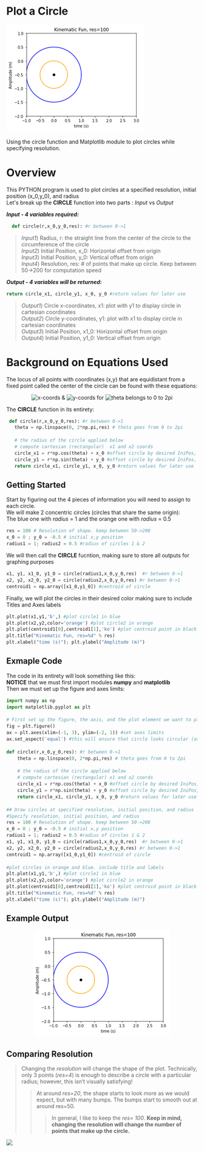 # Plot a Circle
<p align="left"><img src="https://github.com/SceneDuGreene/circle_plot/blob/main/res%3D100.PNG" title="circle_plot"> </p>

Using the circle function and Matplotlib module to plot circles while specifying resolution.

# Overview
This PYTHON program is used to plot circles at a specified resolution, initial position (x_0,y_0), and radius <br />
Let's break up the **CIRCLE** function into two parts : *Input* vs *Output*

***Input - 4 variables required:***
```Python
  def circle(r,x_0,y_0,res): #r between 0->1
```

>*Input1*) Radius, r: the straight line from the center of the circle to the circumference of the circle <br />
>*Input2*) Initial Position, x_0: Horizontal offset from origin  <br />
>*Input3*) Initial Position, y_0: Vertical offset from origin  <br />
>*Input4*) Resolution, res: # of points that make up circle. Keep between 50->200 for computation speed  <br />

***Output - 4 variables will be returned:***
```Python
return circle_x1, circle_y1, x_0, y_0 #return values for later use
```
>*Output1*) Circle x-coordinates, x1: plot with y1 to display circle in cartesian coordinates  <br />
>*Output2*) Circle y-coordinates, y1: plot with x1 to display circle in cartesian coordinates <br />
>*Output3*) Initial Position, x1_0: Horizontal offset from origin <br />
>*Output4*) Initial Position, y1_0: Vertical offset from origin <br />

 # Background on Equations Used
 The locus of all points with coordinates (x,y) that are equidistant from a fixed point called the center of the circle can be found with these equations: <br />
<p align="center"> <img src= "https://latex.codecogs.com/svg.image?x&space;=&space;rcos(\theta)&space;" title="x-coords" /> & <img src="https://latex.codecogs.com/svg.image?y&space;=&space;rsin(\theta)&space;" title="y-coords"/> for <img src="https://latex.codecogs.com/svg.image?\theta\in\left&space;[&space;0,2\pi&space;&space;\right&space;]" title="theta belongs to 0 to 2pi"/> </p>
 
 The **CIRCLE** function in its entirety:
 ```Python
  def circle(r,x_0,y_0,res): #r between 0->1
    theta = np.linspace(0, 2*np.pi,res) # theta goes from 0 to 2pi

    # the radius of the circle applied below
    # compute cartesian (rectangular)  x1 and x2 coords
    circle_x1 = r*np.cos(theta) + x_0 #offset circle by desired IniPos, x_0
    circle_y1 = r*np.sin(theta) + y_0 #offset circle by desired IniPos, y_0
    return circle_x1, circle_y1, x_0, y_0 #return values for later use
```

## Getting Started
Start by figuring out the 4 pieces of information  you will need to assign to each circle. <br />
We will make 2 concentric circles (circles that share the same origin):  <br />
The blue one with *radius* = 1 and the orange one with *radius* = 0.5 <br />
```Python
res = 100 # Resolution of shape. keep between 50->200
x_0 = 0 ; y_0 = -0.5 # initial x,y position
radius1 = 1; radius2 = 0.5 #radius of circles 1 & 2
```
We will then call the **CIRCLE** fucntion, making sure to store all outputs for graphing purposes
```Python
x1, y1, x1_0, y1_0 = circle(radius1,x_0,y_0,res)  #r between 0->1
x2, y2, x2_0, y2_0 = circle(radius2,x_0,y_0,res) #r between 0->1
centroid1 = np.array([x1_0,y1_0]) #centroid of circle
```
Finally, we will plot the circles in their desired color making sure to include Titles and Axes labels
```Python
plt.plot(x1,y1,'b',) #plot circle1 in blue
plt.plot(x2,y2,color='orange') #plot circle2 in orange
plt.plot(centroid1[0],centroid1[1],'ko') #plot centroid point in black
plt.title("Kinematic Fun, res=%d" % res)
plt.xlabel("time (s)"); plt.ylabel("Amplitude (m)")
```
## Exmaple Code
The code in its entirety will look something like this: <br />
**NOTICE** that we must first import modules **numpy** and **matplotlib** <br />
Then we must set up the figure and axes limits: <br />
```Python
import numpy as np
import matplotlib.pyplot as plt 

# First set up the figure, the axis, and the plot element we want to plot
fig = plt.figure()
ax = plt.axes(xlim=(-1, 3), ylim=(-2, 1)) #set axes limits
ax.set_aspect('equal') #this will ensure that circle looks circular (as opposed to elliptical)

def circle(r,x_0,y_0,res): #r between 0->1
    theta = np.linspace(0, 2*np.pi,res) # theta goes from 0 to 2pi

    # the radius of the circle applied below
    # compute cartesian (rectangular) x1 and x2 coords
    circle_x1 = r*np.cos(theta) + x_0 #offset circle by desired IniPos, x_0
    circle_y1 = r*np.sin(theta) + y_0 #offset circle by desired IniPos, y_0
    return circle_x1, circle_y1, x_0, y_0 #return values for later use

## Draw circles at specified resolution, initial position, and radius
#Specify resolution, initial position, and radius    
res = 100 # Resolution of shape. keep between 50->200
x_0 = 0 ; y_0 = -0.5 # initial x,y position
radius1 = 1; radius2 = 0.5 #radius of circles 1 & 2
x1, y1, x1_0, y1_0 = circle(radius1,x_0,y_0,res)  #r between 0->1
x2, y2, x2_0, y2_0 = circle(radius2,x_0,y_0,res) #r between 0->1
centroid1 = np.array([x1_0,y1_0]) #centroid of circle

#plot circles in orange and blue. include title and labels
plt.plot(x1,y1,'b',) #plot circle1 in blue
plt.plot(x2,y2,color='orange') #plot circle2 in orange
plt.plot(centroid1[0],centroid1[1],'ko') #plot centroid point in black
plt.title("Kinematic Fun, res=%d" % res)
plt.xlabel("time (s)"); plt.ylabel("Amplitude (m)")

```

## Example Output
<p align="center"><img src="https://github.com/SceneDuGreene/circle_plot/blob/main/res%3D100.PNG" title="circle_plot"> </p>

## Comparing Resolution
>Changing the *resolution* will change the shape of the plot. Technically, only 3 points (*res=4*) is enough to describe a circle with a particular radius; however, this isn’t visually satisfying! <br /> 
>>At around *res=20*, the shape starts to look more as we would expect, but with many bumps. The bumps start to smooth out at around res=50. <br />
>>>In general, I like to keep the *res= 100*. **Keep in mind, changing the resolution will change the number of points that make up the circle.**     
<p align="left"><img src="https://github.com/SceneDuGreene/circle_plot/commit/94f9da126288bfd1086c9244321eaed3f8cfa3c6"> </p>
